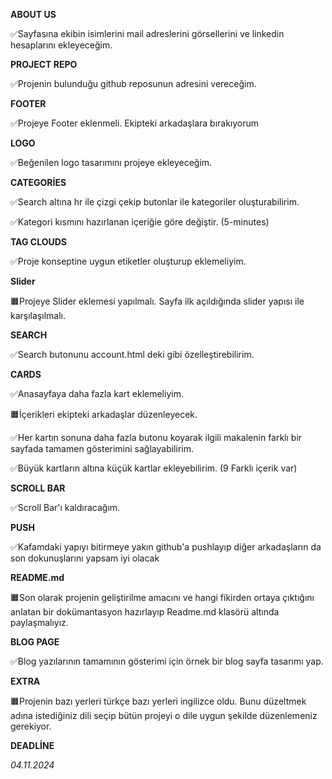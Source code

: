 **ABOUT US**

✅Sayfasına ekibin isimlerini mail adreslerini görsellerini ve linkedin hesaplarını ekleyeceğim.

**PROJECT REPO**

✅Projenin bulunduğu github reposunun adresini vereceğim.

**FOOTER**

✅Projeye Footer eklenmeli. Ekipteki arkadaşlara bırakıyorum

**LOGO**

✅Beğenilen logo tasarımını projeye ekleyeceğim.

**CATEGORİES**

✅Search altına hr ile çizgi çekip butonlar ile kategoriler oluşturabilirim.

✅Kategori kısmını hazırlanan içeriğie göre değiştir. (5-minutes)

**TAG CLOUDS**

✅Proje konseptine uygun etiketler oluşturup eklemeliyim.

**Slider**

🟧Projeye Slider eklemesi yapılmalı. Sayfa ilk açıldığında slider yapısı ile karşılaşılmalı.

**SEARCH**

✅Search butonunu account.html deki gibi özelleştirebilirim.

**CARDS**

✅Anasayfaya daha fazla kart eklemeliyim.

🟧İçerikleri ekipteki arkadaşlar düzenleyecek.

✅Her kartın sonuna daha fazla butonu koyarak ilgili makalenin farklı bir sayfada tamamen gösterimini sağlayabilirim.

✅Büyük kartların altına küçük kartlar ekleyebilirim. (9 Farklı içerik var)

**SCROLL BAR**

✅Scroll Bar'ı kaldıracağım.

**PUSH**

✅Kafamdaki yapıyı bitirmeye yakın github'a pushlayıp diğer arkadaşların da son dokunuşlarını yapsam iyi olacak

**README.md**

🟧Son olarak projenin geliştirilme amacını ve hangi fikirden ortaya çıktığını anlatan bir dokümantasyon hazırlayıp Readme.md klasörü altında paylaşmalıyız.

**BLOG PAGE**

✅Blog yazılarının tamamının gösterimi için örnek bir blog sayfa tasarımı yap.

**EXTRA**

🟧Projenin bazı yerleri türkçe bazı yerleri ingilizce oldu. Bunu düzeltmek adına istediğiniz dili seçip bütün projeyi o dile uygun şekilde düzenlemeniz gerekiyor.

**DEADLİNE**

*04.11.2024*
